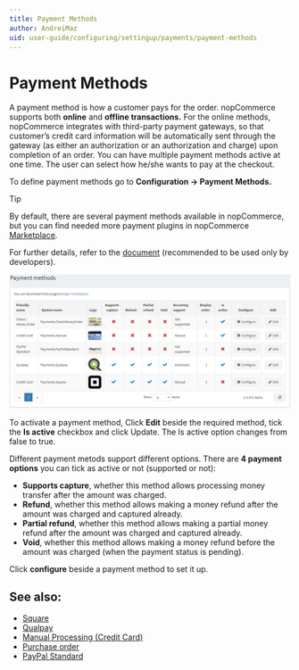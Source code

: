```yaml
---
title: Payment Methods
author: AndreiMaz
uid: user-guide/configuring/settingup/payments/payment-methods
---
```

# Payment Methods

A payment method is how a customer pays for the order. nopCommerce supports both **online** and **offline transactions.** For the online methods, nopCommerce integrates with third-party payment gateways, so that customer’s credit card information will be automatically sent through the gateway (as either an authorization or an authorization and charge) upon completion of an order. You can have multiple payment methods active at one time. The user can select how he/she wants to pay at the checkout.

To define payment methods go to **Configuration →  Payment Methods.**

>[!TIP]
> By default, there are several payment methods available in nopCommerce, but you can find needed more payment plugins in nopCommerce [Marketplace](https://www.nopcommerce.com/marketplace.aspx). 

For further details, refer to the [document](xref:developer/plugins/payment-method) (recommended to be used only by developers).

![methods](/user-guide/configuring/settingup/payments/_static/methods.png)

To activate a payment method, Click **Edit** beside the required method, tick the **Is active** checkbox and click Update. The Is active option changes from false to true.

 Different payment metods support different options. There are **4 payment options** you can tick as active or not (supported or not):

* **Supports capture**, whether this method allows processing money transfer after the amount was charged.
* **Refund**, whether this method allows making a money refund after the amount was charged and captured already.
* **Partial refund**, whether this method allows making a partial money refund after the amount was charged and captured already.
* **Void**, whether this method allows making a money refund before the amount was charged (when the payment status is pending).

Click **configure** beside a payment method to set it up.

## See also:

* [Square](xref:user-guide/configuring/settingup/payments/methods/square)
* [Qualpay](xref:user-guide/configuring/settingup/payments/methods/qualpay)
* [Manual Processing (Credit Card)](xref:user-guide/configuring/settingup/payments/methods/manual-processing)
* [Purchase order](xref:user-guide/configuring/settingup/payments/methods/purchase-order)
* [PayPal Standard](xref:user-guide/configuring/settingup/payments/methods/paypal-standard)
